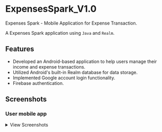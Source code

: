 # ExpensesSpark_V1.0
Expenses Spark - Mobile Application for Expense Transaction.

A Expenses Spark application using `Java` and `Realm`.

## Features
-  Developed an Android-based application to help users manage their income and expense transactions.
-  Utilized Android's built-in Realm database for data storage.
-  Implemented Google account login functionality.
-  Firebase authentication.

## Screenshots

### User mobile app
<details>
    <summary>View Screenshots</summary>
    <br>

|  |  |  |
| :---:  | :---:  | :---:  |
| ![Sign Page 1](https://github.com/PoovarasanKG/ExpensesSpark/assets/77930091/27735729-ad6b-4463-b56e-f9f041e2ccca)      |![Dashboard 2](https://github.com/PoovarasanKG/ExpensesSpark/assets/77930091/c9833678-03bd-42fe-b197-aca66238e376)  | ![Screenshot_New_Account_Add](https://github.com/PoovarasanKG/ExpensesSpark/assets/77930091/5196bfc5-5ee3-44a8-a798-3722c402ed85)
|![Screenshot_AccountDetailsPage](https://github.com/PoovarasanKG/ExpensesSpark/assets/77930091/0a647251-1516-4c80-9265-f87884cded51) |![Screenshot_NewTranctionsAddPage](https://github.com/PoovarasanKG/ExpensesSpark/assets/77930091/cbea9c2e-ad5e-4e3a-b736-e6b76ccf6801) |![Screenshot_AccountListPage](https://github.com/PoovarasanKG/ExpensesSpark/assets/77930091/12201f2e-8565-4388-bfb7-334442e37c11)
| ![Screenshot_TransactionDetailsPage](https://github.com/PoovarasanKG/ExpensesSpark/assets/77930091/dfb5e817-0dfa-4edc-92cf-6d6533a178a6) | ![Screenshot_ReportPage](https://github.com/PoovarasanKG/ExpensesSpark/assets/77930091/434e83b0-8463-4745-907e-768b8fdd329f) | ![Screenshot_ChartPageAll](https://github.com/PoovarasanKG/ExpensesSpark/assets/77930091/88937bfa-9372-4fbd-9a02-4edede639bd0)
| ![Screenshot_ChartPageIncome](https://github.com/PoovarasanKG/ExpensesSpark/assets/77930091/3a9fc871-c2c5-45aa-b1c5-97a7222f6dbd) | ![Screenshot_ChartPageExpenses](https://github.com/PoovarasanKG/ExpensesSpark/assets/77930091/a7921e71-201e-4ba8-a659-52c554c1251b)| ![Settings 3](https://github.com/PoovarasanKG/ExpensesSpark/assets/77930091/d8be15be-5cef-4f78-8345-17715c28879a)
</details>     
